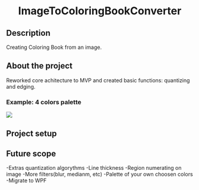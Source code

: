 <h1 align="center">ImageToColoringBookConverter</h1>

## Description
Creating Coloring Book from an image.
## About the project
Reworked core achitecture to MVP and created basic functions: quantizing and edging.
### Example: 4 colors palette
<img src="https://user-images.githubusercontent.com/32095048/147881547-e018b03c-a82a-451f-8f8e-fe2892cce09e.png">

## Project setup

## Future scope
-Extras quantization algorythms
-Line thickness
-Region numerating on image
-More filters(blur, medianm, etc)
-Palette of your own choosen colors
-Migrate to WPF
